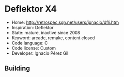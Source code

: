 # Deflektor X4

- Home: http://retrospec.sgn.net/users/ignacio/dfli.htm
- Inspiration: Deflektor
- State: mature, inactive since 2008
- Keyword: arcade, remake, content closed
- Code language: C
- Code license: Custom
- Developer: Ignacio Pérez Gil

## Building
